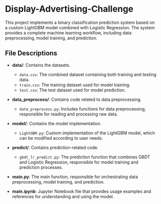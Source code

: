 # Display-Advertising-Challenge

This project implements a binary classification prediction system based on a custom LightGBM model combined with Logistic Regression. The system provides a complete machine learning workflow, including data preprocessing, model training, and prediction.


## File Descriptions

- **data/**: Contains the datasets.
  - `data.csv`: The combined dataset containing both training and testing data.
  - `train.csv`: The training dataset used for model training.
  - `test.csv`: The test dataset used for model prediction.

- **data_preprocess/**: Contains code related to data preprocessing.
  - `data_preprocess.py`: Includes functions for data preprocessing, responsible for reading and processing raw data.

- **model/**: Contains the model implementation.
  - `LightGBM.py`: Custom implementation of the LightGBM model, which can be modified according to user needs.

- **predict/**: Contains prediction-related code.
  - `gbdt_lr_predict.py`: The prediction function that combines GBDT and Logistic Regression, responsible for model training and prediction processes.

- **main.py**: The main function, responsible for orchestrating data preprocessing, model training, and prediction.

- **main.ipynb**: Jupyter Notebook file that provides usage examples and references for understanding and using the model.

